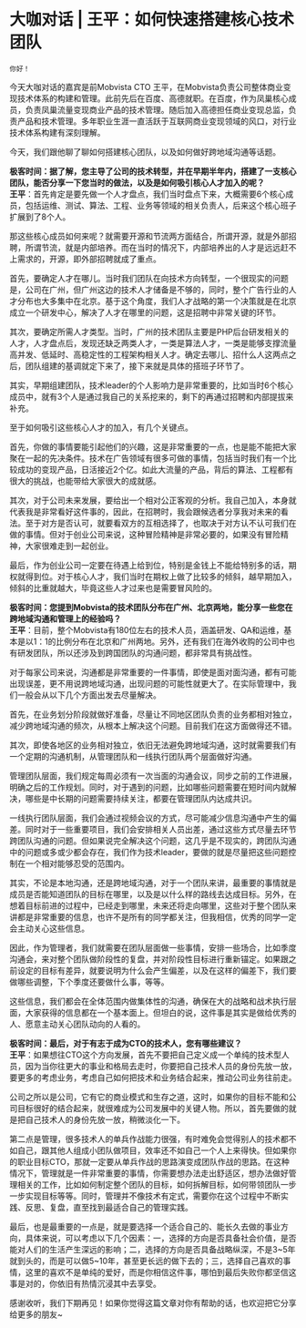 # 大咖对话 | 王平：如何快速搭建核心技术团队

    你好！

今天大咖对话的嘉宾是前Mobvista CTO 王平，在Mobvista负责公司整体商业变现技术体系的构建和管理。此前先后在百度、高德就职。在百度，作为凤巢核心成员，负责凤巢流量变现商业产品的技术管理。随后加入高德担任商业变现总监，负责产品和技术管理。多年职业生涯一直活跃于互联网商业变现领域的风口，对行业技术体系构建有深刻理解。

今天，我们跟他聊了聊如何搭建核心团队，以及如何做好跨地域沟通等话题。

**极客时间：据了解，您主导了公司的技术转型，并在早期半年内，搭建了一支核心团队，能否分享一下您当时的做法，以及是如何吸引核心人才加入的呢？**  
**王平**：首先肯定是要先做一个人才盘点，我们当时盘点下来，大概需要6个核心成员，包括运维、测试、算法、工程、业务等领域的相关负责人，后来这个核心班子扩展到了8个人。

那这些核心成员如何来呢？就需要开源和节流两方面结合，所谓开源，就是外部招聘，所谓节流，就是内部培养。而在当时的情况下，内部培养出的人才是远远赶不上需求的，开源，即外部招聘就成了重点。

首先，要确定人才在哪儿。当时我们团队在向技术方向转型，一个很现实的问题是，公司在广州，但广州这边的技术人才储备是不够的，同时，整个广告行业的人才分布也大多集中在北京。基于这个角度，我们人才战略的第一个决策就是在北京成立一个研发中心，解决了人才在哪里的问题，这是招聘中非常关键的环节。

其次，要确定所需人才类型。当时，广州的技术团队主要是PHP后台研发相关的人才，人才盘点后，发现还缺乏两类人才，一类是算法人才，一类是能够支撑流量高并发、低延时、高稳定性的工程架构相关人才。确定去哪儿、招什么人这两点之后，团队组建的基调就定下来了，接下来就是具体的搭班子环节了。

其实，早期组建团队，技术leader的个人影响力是非常重要的，比如当时6个核心成员中，就有3个人是通过我自己的关系挖来的，剩下的再通过招聘和内部提拔来补充。

至于如何吸引这些核心人才的加入，有几个关键点。

首先，你做的事情要能引起他们的兴趣，这是非常重要的一点，也是能不能把大家聚在一起的先决条件。技术在广告领域有很多可做的事情，包括当时我们有一个比较成功的变现产品，日活接近2个亿。如此大流量的产品，背后的算法、工程都有很大的挑战，也能带给大家很大的成就感。

其次，对于公司未来发展，要给出一个相对公正客观的分析。我自己加入，本身就代表我是非常看好这件事的，因此，在招聘时，我会跟候选者分享我对未来的看法。至于对方是否认可，就要看双方的互相选择了，也取决于对方认不认可我们在做的事情。但对于创业公司来说，这种冒险精神是非常必要的，如果没有冒险精神，大家很难走到一起创业。

最后，作为创业公司一定要在待遇上给到位，特别是金钱上不能给特别多的话，期权就得到位。对于核心人才，我们当时在期权上做了比较多的倾斜，越早期加入，倾斜的比重就越大，毕竟这些人才过来也是需要冒风险的。

**极客时间：您提到Mobvista的技术团队分布在广州、北京两地，能分享一些您在跨地域沟通和管理上的经验吗？**  
**王平**：目前，整个Mobvista有180位左右的技术人员，涵盖研发、QA和运维，基本是以1：1的比例分布在北京和广州两地。另外，还有我们在海外收购的公司中也有研发团队，所以还涉及到跨国团队的沟通问题，都非常具有挑战性。

对于每家公司来说，沟通都是非常重要的一件事情，即使是面对面沟通，都有可能出现误差，更不用说跨地域沟通，出现问题的可能性就更大了。在实际管理中，我们一般会从以下几个方面出发去尽量解决。

首先，在业务划分阶段就做好准备，尽量让不同地区团队负责的业务都相对独立，减少跨地域沟通的频次，从根本上解决这个问题。目前我们在这方面做得还不错。

其次，即使各地区的业务相对独立，依旧无法避免跨地域沟通，这时就需要我们有一个定期的沟通机制，从管理团队和一线执行团队两个层面做好沟通。

管理团队层面，我们规定每周必须有一次当面的沟通会议，同步之前的工作进展，明确之后的工作规划。同时，对于遇到的问题，比如哪些问题需要在短时间内就解决，哪些是中长期的问题需要持续关注，都要在管理团队内达成共识。

一线执行团队层面，我们会通过视频会议的方式，尽可能减少信息沟通中产生的偏差。同时对于一些重要项目，我们会安排相关人员出差，通过这些方式尽量去环节跨团队沟通的问题。但如果说完全解决这个问题，这几乎是不现实的，跨团队沟通中的问题或多或少都会存在，我们作为技术leader，要做的就是尽量把这些问题控制在一个相对能够忍受的范围内。

其实，不论是本地沟通，还是跨地域沟通，对于一个团队来讲，最重要的事情就是成员是否能知道团队的目标在哪里，以及是以什么样的路线去达成目标。另外，在想着目标前进的过程中，已经走到哪里，未来还将走向哪里，这些对于整个团队来讲都是非常重要的信息，也许不是所有的同学都关注，但我相信，优秀的同学一定会主动关心这些信息。

因此，作为管理者，我们就需要在团队层面做一些事情，安排一些场合，比如季度沟通会，来对整个团队做阶段性的复盘，并对阶段性目标进行重新锚定。如果跟之前设定的目标有差异，就要说明为什么会产生偏差，以及在这样的偏差下，我们要做哪些调整，下个季度还要做什么事，等等。

这些信息，我们都会在全体范围内做集体性的沟通，确保在大的战略和战术执行层面，大家获得的信息都在一个基本面上。但坦白的说，这件事是其实是做给优秀的人、愿意主动关心团队动向的人看的。

**极客时间：最后，对于有志于成为CTO的技术人，您有哪些建议？**  
**王平**：如果想往CTO这个方向发展，首先不要把自己定义成一个单纯的技术型人员，因为当你往更大的事业和格局去走时，你要把自己技术人员的身份先放一放，要更多的考虑业务，考虑自己如何把技术和业务结合起来，推动公司业务往前走。

公司之所以是公司，它有它的商业模式和生存之道，这时，如果你的目标不能和公司目标很好的结合起来，就很难成为公司发展中的关键人物。所以，首先要做的就是把自己技术人的身份先放一放，稍微淡化一下。

第二点是管理，很多技术人的单兵作战能力很强，有时难免会觉得别人的技术都不如自己，跟其他人组成小团队做项目，效率还不如自己一个人上来得快。但如果你的职业目标CTO，那就一定要从单兵作战的思路演变成团队作战的思路。在这种情况下，管理就是一件非常重要的事情，你需要想办法走出舒适区，想办法做好管理相关的工作，比如如何制定整个团队的目标，如何拆解目标，如何带领团队一步一步实现目标等等。同时，管理并不像技术有定式，需要你在这个过程中不断实践、反思、复盘，直至找到最适合自己的管理实践。

最后，也是最重要的一点是，就是要选择一个适合自己的、能长久去做的事业方向，具体来说，可以考虑以下几个因素：一，选择的方向是否具备社会价值，是否能对人们的生活产生深远的影响；二，选择的方向是否具备战略纵深，不是3~5年就到头的，而是可以做5~10年，甚至更长远的做下去的；三，选择自己喜欢的事情，这里的喜欢不是单纯的爱好，而是你相信这件事，哪怕到最后失败你都坚信这事是对的，你依旧有热情沉浸其中去享受。

感谢收听，我们下期再见！如果你觉得这篇文章对你有帮助的话，也欢迎把它分享给更多的朋友~
    